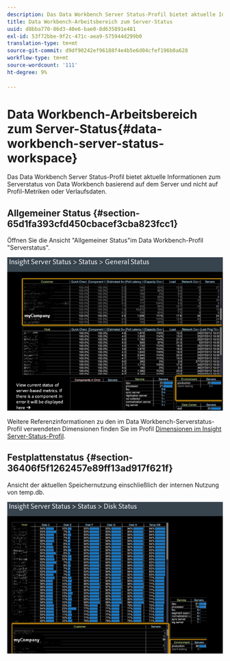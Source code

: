 ```yaml
---
description: Das Data Workbench Server Status-Profil bietet aktuelle Informationen zum Serverstatus von Data Workbench basierend auf dem Server und nicht auf Profil-Metriken oder Verlaufsdaten.
title: Data Workbench-Arbeitsbereich zum Server-Status
uuid: d8bba770-86d3-40e6-bae0-8d635891e481
exl-id: 53f72bbe-9f2c-471c-aea9-575944d299b0
translation-type: tm+mt
source-git-commit: d9df90242ef96188f4e4b5e6d04cfef196b0a628
workflow-type: tm+mt
source-wordcount: '111'
ht-degree: 9%

---
```


# Data Workbench-Arbeitsbereich zum Server-Status{#data-workbench-server-status-workspace}

Das Data Workbench Server Status-Profil bietet aktuelle Informationen zum Serverstatus von Data Workbench basierend auf dem Server und nicht auf Profil-Metriken oder Verlaufsdaten.

## Allgemeiner Status {#section-65d1fa393cfd450cbacef3cba823fcc1}

Öffnen Sie die Ansicht &quot;Allgemeiner Status&quot;im Data Workbench-Profil &quot;Serverstatus&quot;.

![](assets/Managing_Server_Status.png)

Weitere Referenzinformationen zu den im Data Workbench-Serverstatus-Profil verwendeten Dimensionen finden Sie im Profil [Dimensionen im Insight Server-Status-Profil](../../../home/monitoring-installation/monitoring-appendix/monitoring-servers-profile.md#concept-8cbeb91e99bc42e2b52b22d551423f8a).

## Festplattenstatus {#section-36406f5f1262457e89ff13ad917f621f}

Ansicht der aktuellen Speichernutzung einschließlich der internen Nutzung von temp.db.

![](assets/Managing_Server_DiskStatus.png)
